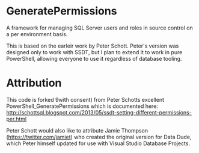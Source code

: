 # GeneratePermissions
A framework for managing SQL Server users and roles in source control on a per environment basis.

This is based on the earleir work by Peter Schott. Peter's version was designed only to work with SSDT, but I plan to extend it to work in pure PowerShell, allowing everyone to use it regardless of database tooling.

# Attribution
This code is forked 9with consent) from Peter Schotts excellent PowerShell_GeneratePermissions which is documented here:
http://schottsql.blogspot.com/2013/05/ssdt-setting-different-permissions-per.html

Peter Schott would also like to attribute Jamie Thompson (https://twitter.com/jamiet) who created the original version for Data Dude, which Peter himself updated for use with Visual Studio Database Projects.
